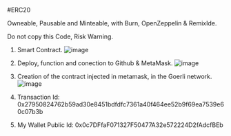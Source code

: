 #ERC20

Owneable, Pausable and Minteable, with Burn, OpenZeppelin & RemixIde.

Do not copy this Code, Risk Warning.

  1. Smart Contract.
![image](https://user-images.githubusercontent.com/42863568/200575272-9a754679-5984-4278-b68d-61eca6107032.png)

  2. Deploy, function and conection to Github & MetaMask.
![image](https://user-images.githubusercontent.com/42863568/200577025-0e4223d2-c784-4baf-b8b0-6283caa3f0e3.png)

  3. Creation of the contract injected in metamask, in the Goerli network.
  ![image](https://user-images.githubusercontent.com/42863568/200579942-f21127f0-f41a-41fe-a95b-9c3f4ea6a047.png)

  4. Transaction Id: 0x27950824762b59ad30e8451bdfdfc7361a40f464ee52b9f69ea7539e60c07b3b

  5. My Wallet Public Id: 0x0c7DFfaF071327F50477A32e572224D2fAdcfBEb
